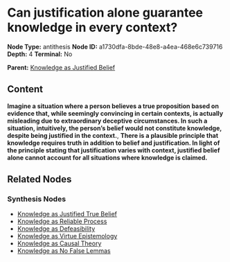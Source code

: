 # Can justification alone guarantee knowledge in every context?

**Node Type:** antithesis
**Node ID:** a1730dfa-8bde-48e8-a4ea-468e6c739716
**Depth:** 4
**Terminal:** No

**Parent:** [Knowledge as Justified Belief](knowledge-as-justified-belief-synthesis-f6f0050f-13c0-4662-9d83-48213c11bd91.md)

## Content

**Imagine a situation where a person believes a true proposition based on evidence that, while seemingly convincing in certain contexts, is actually misleading due to extraordinary deceptive circumstances. In such a situation, intuitively, the person’s belief would not constitute knowledge, despite being justified in the context.**, **There is a plausible principle that knowledge requires truth in addition to belief and justification. In light of the principle stating that justification varies with context, justified belief alone cannot account for all situations where knowledge is claimed.**

## Related Nodes

### Synthesis Nodes

- [Knowledge as Justified True Belief](knowledge-as-justified-true-belief-synthesis-0eeba2bc-b65f-4e06-a44a-a0fae34578f4.md)
- [Knowledge as Reliable Process](knowledge-as-reliable-process-synthesis-53b505e2-c23d-47b4-b7fa-dd7b662a1010.md)
- [Knowledge as Defeasibility](knowledge-as-defeasibility-synthesis-1ab7354c-186c-4272-b83d-98ece4231e04.md)
- [Knowledge as Virtue Epistemology](knowledge-as-virtue-epistemology-synthesis-35defb6a-28fe-4352-88af-aa04a6e56fc0.md)
- [Knowledge as Causal Theory](knowledge-as-causal-theory-synthesis-e11191d4-f6de-413a-963f-a962471bb752.md)
- [Knowledge as No False Lemmas](knowledge-as-no-false-lemmas-synthesis-77707ceb-cdd9-4e91-9184-ed875b78af7e.md)
